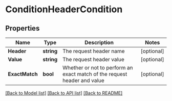 # ConditionHeaderCondition

## Properties

Name | Type | Description | Notes
------------ | ------------- | ------------- | -------------
**Header** | **string** | The request header name | [optional] 
**Value** | **string** | The request header value | [optional] 
**ExactMatch** | **bool** | Whether or not to perform an exact match of the request header and value | [optional] 

[[Back to Model list]](../README.md#documentation-for-models) [[Back to API list]](../README.md#documentation-for-api-endpoints) [[Back to README]](../README.md)


